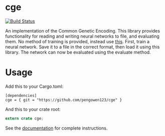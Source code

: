 # cge

[![Build Status](https://travis-ci.org/pengowen123/cge.svg?branch=master)](https://travis-ci.org/pengowen123/cge)

An implementation of the Common Genetic Encoding. This library provides functionality for reading and writing neural networks to file, and evaluating them. No method of training is provided, instead use [this](https://github.com/pengowen123/eant2). First, train a neural network. Save it to a file in the correct format, then load it using this library. The network can now be evaluated using the evaluate method.

# Usage

Add this to your Cargo.toml:

```
[dependencies]
cge = { git = "https://github.com/pengowen123/cge" }
```

And this to your crate root:

```rust
extern crate cge;
```

See the [documentation](http://pengowen123.github.io/cge/cge/index.html) for complete instructions.
